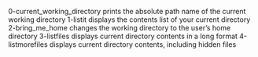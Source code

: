 0-current_working_directory prints the absolute path name of the current working directory
1-listit displays the contents list of your current directory
2-bring_me_home changes the working directory to the user’s home directory
3-listfiles displays current directory contents in a long format
4-listmorefiles displays current directory contents, including hidden files
